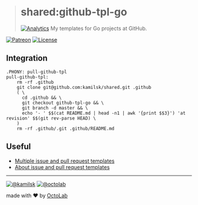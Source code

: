 > # shared:github-tpl-go
> [![Analytics](https://ga-beacon.appspot.com/UA-109817251-4/shared/github-tpl-go:readme?pixel)](https://github.com/kamilsk/shared/tree/github-tpl-go)
> My templates for Go projects at GitHub.

[![Patreon](https://img.shields.io/badge/patreon-donate-orange.svg)](https://www.patreon.com/octolab)
[![License](https://img.shields.io/badge/license-MIT-blue.svg)](LICENSE)

## Integration

```
.PHONY: pull-github-tpl
pull-github-tpl:
	rm -rf .github
	git clone git@github.com:kamilsk/shared.git .github
	( \
	  cd .github && \
	  git checkout github-tpl-go && \
	  git branch -d master && \
	  echo '- ' $$(cat README.md | head -n1 | awk '{print $$3}') 'at revision' $$(git rev-parse HEAD) \
	)
	rm -rf .github/.git .github/README.md
```

## Useful

- [Multiple issue and pull request templates](https://blog.github.com/2018-01-25-multiple-issue-and-pull-request-templates/)
- [About issue and pull request templates](https://help.github.com/articles/about-issue-and-pull-request-templates/)

---

[![@kamilsk](https://img.shields.io/badge/author-%40kamilsk-blue.svg)](https://twitter.com/ikamilsk)
[![@octolab](https://img.shields.io/badge/sponsor-%40octolab-blue.svg)](https://twitter.com/octolab_inc)

made with ❤️ by [OctoLab](https://www.octolab.org/)
